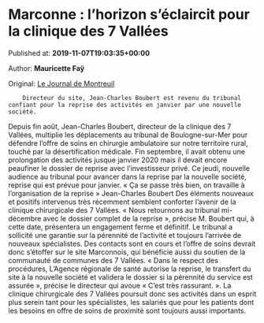 
# Marconne : l’horizon s’éclaircit pour la clinique des 7 Vallées

Published at: **2019-11-07T19:03:35+00:00**

Author: **Mauricette Faÿ**

Original: [Le Journal de Montreuil](https://www.lejournaldemontreuil.fr/27477/article/2019-11-07/marconne-l-horizon-s-eclaircit-pour-la-clinique-des-7-vallees)


        Directeur du site, Jean-Charles Boubert est revenu du tribunal confiant pour la reprise des activités en janvier par une nouvelle société.
      
Depuis fin août, Jean-Charles Boubert, directeur de la clinique des 7 Vallées, multiplie les déplacements au tribunal de Boulogne-sur-Mer pour défendre l’offre de soins en chirurgie ambulatoire sur notre territoire rural, touché par la désertification médicale.
Fin septembre, il avait obtenu une prolongation des activités jusque janvier 2020 mais il devait encore peaufiner le dossier de reprise avec l’investisseur privé.
Ce jeudi, nouvelle audience au tribunal pour avancer dans la reprise par la nouvelle société, reprise qui est prévue pour janvier.
« Ça se passe très bien, on travaille à l’organisation de la reprise »
Jean-Charles Boubert
Des éléments nouveaux et positifs intervenus très récemment semblent conforter l’avenir de la clinique chirurgicale des 7 Vallées.
« Nous retournons au tribunal mi-décembre avec le dossier complet de la reprise », précise M. Boubert qui, à cette date, présentera un engagement ferme et définitif.
Le tribunal a sollicité une garantie sur la pérennité de l’activité et toujours l’arrivée de nouveaux spécialistes. Des contacts sont en cours et l’offre de soins devrait donc s’étoffer sur le site Marconnois, qui bénéficie aussi du soutien de la communauté de communes des 7 Vallées.
« Dans le respect des procédures, L’Agence régionale de santé autorise la reprise, le transfert du site à la nouvelle société et validera le dossier si la pérennité du service est assurée », précise le directeur qui avoue « C’est très rassurant. ».
La clinique chirurgicale des 7 Vallées poursuit donc ses activités dans un esprit plus serein tant pour les spécialistes, les salariés que pour les patients dont les besoins en offre de soins de proximité sont toujours aussi importants.
